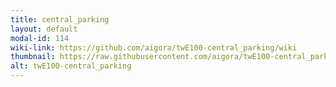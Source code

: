 ```yaml
---
title: central_parking
layout: default
modal-id: 114
wiki-link: https://github.com/aigora/twE100-central_parking/wiki
thumbnail: https://raw.githubusercontent.com/aigora/twE100-central_parking/master/logo.png
alt: twE100-central_parking
---
```

